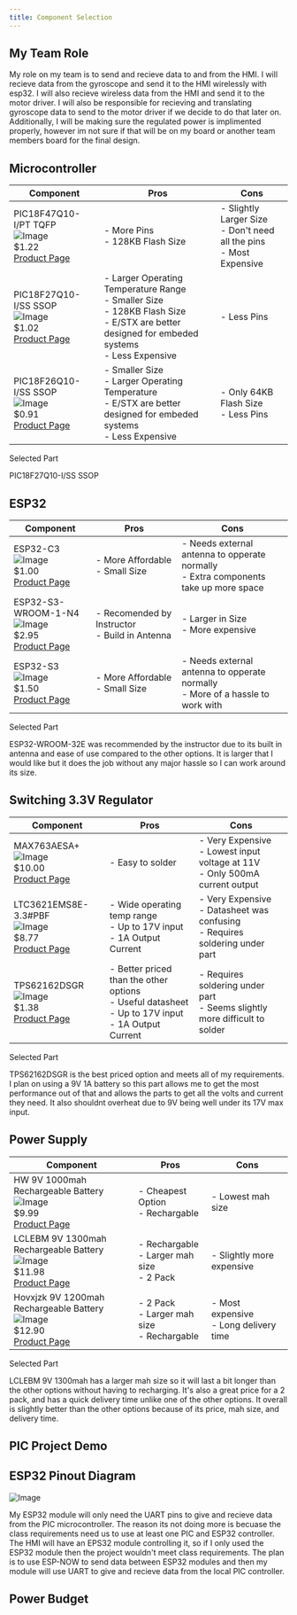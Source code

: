 ```yaml
---
title: Component Selection
---
```


## My Team Role

My role on my team is to send and recieve data to and from the HMI. I will recieve data from the gyroscope and send it to the HMI wirelessly with esp32. I will also recieve wireless data from the HMI and send it to the motor driver. I will also be responsible for recieving and translating gyroscope data to send to the motor driver if we decide to do that later on. Additionally, I will be making sure the regulated power is implimented properly, however im not sure if that will be on my board or another team members board for the final design.

## Microcontroller
| **Component** | **Pros** | **Cons** |
|---------------|----------|----------|
| PIC18F47Q10-I/PT TQFP<br>![Image](https://github.com/user-attachments/assets/6d7fc249-07ad-4904-bfbb-ba29c82f6786)<br>$1.22<br>[Product Page](https://www.microchip.com/en-us/product/PIC18F47Q10#product-purchase) | - More Pins<br>- 128KB Flash Size | - Slightly Larger Size<br>- Don't need all the pins<br>- Most Expensive |
| PIC18F27Q10-I/SS SSOP<br>![Image](https://github.com/user-attachments/assets/5fc13709-1fcc-4bf5-b8de-9e213ad720b4)<br>$1.02<br>[Product Page](https://www.microchip.com/en-us/product/PIC18F27Q10) | - Larger Operating Temperature Range<br>- Smaller Size<br>- 128KB Flash Size<br>- E/STX are better designed for embeded systems<br>- Less Expensive | - Less Pins |
| PIC18F26Q10-I/SS SSOP<br>![Image](https://github.com/user-attachments/assets/ae1ad637-cbbb-40eb-9a5e-984ea9c86cd8)<br>$0.91<br>[Product Page](https://www.microchip.com/en-us/product/PIC18F26Q10) | - Smaller Size<br>- Larger Operating Temperature<br>- E/STX are better designed for embeded systems<br>- Less Expensive | - Only 64KB Flash Size<br>- Less Pins |

Selected Part

PIC18F27Q10-I/SS SSOP

## ESP32
| **Component** | **Pros** | **Cons** |
|---------------|----------|----------|
| ESP32-C3<br>![Image](https://github.com/user-attachments/assets/8d6c4125-fae5-4819-b6b3-0283b21b2964)<br>$1.00<br>[Product Page](https://www.digikey.com/en/products/detail/espressif-systems/ESP32-C3/14115593?&utm_adgroup=&utm_term=&utm_content=&gad_source=1) | - More Affordable<br>- Small Size | - Needs external antenna to opperate normally<br>- Extra components take up more space |
| ESP32-S3-WROOM-1-N4<br>![Image](https://github.com/user-attachments/assets/466d1162-997f-4f1b-a346-3a31fbbc5549)<br>$2.95<br>[Product Page](https://www.digikey.com/en/products/detail/espressif-systems/ESP32-S3-WROOM-1-N4/16162639) | - Recomended by Instructor<br>- Build in Antenna | - Larger in Size<br>- More expensive |
| ESP32-S3<br>![Image](https://github.com/user-attachments/assets/0f992329-f761-43f9-8f02-2ab5bf204e94)<br>$1.50<br>[Product Page](https://www.digikey.com/en/products/detail/espressif-systems/ESP32-D0WD-V3/11657616?&utm_adgroup=&utm_term=&utm_content=&gad_source=1) | - More Affordable<br>- Small Size | - Needs external antenna to opperate normally<br>- More of a hassle to work with |

Selected Part

ESP32-WROOM-32E was recommended by the instructor due to its built in antenna and ease of use compared to the other options. It is larger that I would like but it does the job without any major hassle so I can work around its size.

## Switching 3.3V Regulator
| **Component** | **Pros** | **Cons** |
|---------------|----------|----------|
| MAX763AESA+<br>![Image](https://github.com/user-attachments/assets/9ffbad12-9ff0-45da-8fb7-31ee5920eac3)<br>$10.00<br>[Product Page](https://www.digikey.com/en/products/detail/analog-devices-inc-maxim-integrated/MAX763AESA/1513233) | - Easy to solder | - Very Expensive<br>- Lowest input voltage at 11V<br>- Only 500mA current output |
| LTC3621EMS8E-3.3#PBF<br>![Image](https://github.com/user-attachments/assets/79b94fa0-26db-4533-ac2b-3b30e231429f)<br>$8.77<br>[Product Page](https://www.digikey.com/en/products/detail/analog-devices-inc/LTC3621EMS8E-3-3-PBF/4840601) | - Wide operating temp range<br>- Up to 17V input<br>- 1A Output Current  | - Very Expensive<br>- Datasheet was confusing<br>- Requires soldering under part |
| TPS62162DSGR<br>![Image](https://github.com/user-attachments/assets/28ce2516-d906-4d43-8702-c3ae56931a57)<br>$1.38<br>[Product Page](https://www.digikey.com/en/products/detail/texas-instruments/TPS62162DSGR/2833447) | - Better priced than the other options<br>- Useful datasheet<br>- Up to 17V input<br>- 1A Output Current | - Requires soldering under part<br>- Seems slightly more difficult to solder |

Selected Part

TPS62162DSGR is the best priced option and meets all of my requirements. I plan on using a 9V 1A battery so this part allows me to get the most performance out of that and allows the parts to get all the volts and current they need. It also shouldnt overheat due to 9V being well under its 17V max input.

## Power Supply
| **Component** | **Pros** | **Cons** |
|---------------|----------|----------|
| HW 9V 1000mah Rechargeable Battery<br>![Image](https://github.com/user-attachments/assets/1b58af53-ec01-4d38-9ed1-03f749cc9a79)<br>$9.99<br>[Product Page](https://www.amazon.com/HW-Rechargeable-Batteries-Micro-USB-Indicator/dp/B0B9G9RQG3?source=ps-sl-shoppingads-lpcontext&ref_=fplfs&smid=AI0WONWMNF2H6&gPromoCode=sns_us_en_5_2023Q4&gQT=1) | - Cheapest Option<br>- Rechargable | - Lowest mah size<br> |
| LCLEBM 9V 1300mah Rechargeable Battery<br>![Image](https://github.com/user-attachments/assets/3389944e-e1bd-4a68-a7e6-118b94958817)<br>$11.98<br>[Product Page](https://www.amazon.com/PAISUE-Rechargeable-Lithium-ion-Multimeter-Microphone/dp/B0B248DSFG?source=ps-sl-shoppingads-lpcontext&ref_=fplfs&smid=A2WEVNKRB72JGE&gQT=1) | - Rechargable<br>- Larger mah size<br>- 2 Pack | - Slightly more expensive |
| Hovxjzk 9V 1200mah Rechargeable Battery<br>![Image](https://github.com/user-attachments/assets/45db0a1f-e4d1-4242-8759-1bfeeb711ef6)<br>$12.90<br>[Product Page](https://www.amazon.com/Rechargeable-Battery-Capacity-1200mAh-Batteries/dp/B0BN3B16B2?th=1) | - 2 Pack<br>- Larger mah size<br>- Rechargable | - Most expensive<br>- Long delivery time |

Selected Part

LCLEBM 9V 1300mah has a larger mah size so it will last a bit longer than the other options without having to recharging. It's also a great price for a 2 pack, and has a quick delivery time unlike one of the other options. It overall is slightly better than the other options because of its price, mah size, and delivery time.

## PIC Project Demo



## ESP32 Pinout Diagram

![Image](https://github.com/user-attachments/assets/c9f38d54-e26a-4491-99a1-08f9e845aa43)

My ESP32 module will only need the UART pins to give and recieve data from the PIC microcontroller. The reason its not doing more is becuase the class requirements need us to use at least one PIC and ESP32 controller. The HMI will have an EPS32 module controlling it, so if I only used the ESP32 module then the project wouldn't meet class requirements. The plan is to use ESP-NOW to send data between ESP32 modules and then my module will use UART to give and recieve data from the local PIC controller.

## Power Budget

